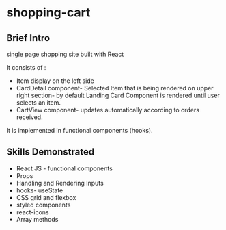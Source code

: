 # shopping-cart

## Brief Intro
single page shopping site built with React

It consists of :
- Item display on the left side
- CardDetail component- Selected Item that is being rendered on upper right section- by default Landing Card Component is rendered until user selects an item.
- CartView component- updates automatically according to orders received.

It is implemented in functional components (hooks).

## Skills Demonstrated
- React JS - functional components
- Props
- Handling and Rendering Inputs
- hooks- useState
- CSS grid and flexbox
- styled components
- react-icons
- Array methods